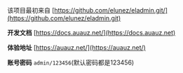 该项目最初来自   [https://github.com/elunez/eladmin.git/](https://github.com/elunez/eladmin.git)


**开发文档**  [https://docs.auauz.net/](https://docs.auauz.net)

**体验地址**  [https://auauz.net/](https://auauz.net/)

**账号密码** ```admin/123456```(默认密码都是123456)